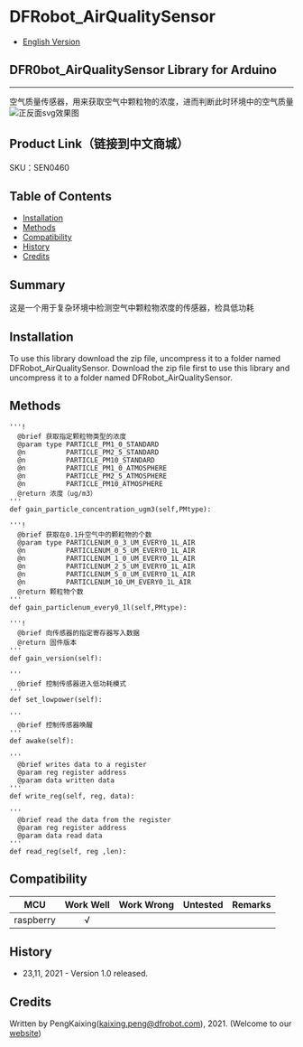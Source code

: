 # DFRobot_AirQualitySensor
- [English Version](./README.md)

## DFR0bot_AirQualitySensor Library for Arduino
---------------------------------------------------------
空气质量传感器，用来获取空气中颗粒物的浓度，进而判断此时环境中的空气质量
![正反面svg效果图](./resources/images/SEN0460svg1.png)

## Product Link（链接到中文商城）
SKU：SEN0460

## Table of Contents

* [Installation](#installation)
* [Methods](#methods)
* [Compatibility](#compatibility)
* [History](#history)
* [Credits](#credits)

## Summary

这是一个用于复杂环境中检测空气中颗粒物浓度的传感器，检具低功耗

## Installation

To use this library download the zip file, uncompress it to a folder named DFRobot_AirQualitySensor.
Download the zip file first to use this library and uncompress it to a folder named DFRobot_AirQualitySensor.

## Methods
    '''!
      @brief 获取指定颗粒物类型的浓度
      @param type PARTICLE_PM1_0_STANDARD
      @n          PARTICLE_PM2_5_STANDARD  
      @n          PARTICLE_PM10_STANDARD   
      @n          PARTICLE_PM1_0_ATMOSPHERE
      @n          PARTICLE_PM2_5_ATMOSPHERE
      @n          PARTICLE_PM10_ATMOSPHERE 
      @return 浓度（ug/m3）
    '''
    def gain_particle_concentration_ugm3(self,PMtype):

    '''!
      @brief 获取在0.1升空气中的颗粒物的个数
      @param type PARTICLENUM_0_3_UM_EVERY0_1L_AIR
      @n          PARTICLENUM_0_5_UM_EVERY0_1L_AIR
      @n          PARTICLENUM_1_0_UM_EVERY0_1L_AIR
      @n          PARTICLENUM_2_5_UM_EVERY0_1L_AIR
      @n          PARTICLENUM_5_0_UM_EVERY0_1L_AIR
      @n          PARTICLENUM_10_UM_EVERY0_1L_AIR 
      @return 颗粒物个数
    '''
    def gain_particlenum_every0_1l(self,PMtype):

    '''!
      @brief 向传感器的指定寄存器写入数据
      @return 固件版本
    '''
    def gain_version(self):

    '''
      @brief 控制传感器进入低功耗模式
    '''
    def set_lowpower(self):

    '''
      @brief 控制传感器唤醒
    '''
    def awake(self):

    '''
      @brief writes data to a register
      @param reg register address
      @param data written data
    '''
    def write_reg(self, reg, data):

    '''
      @brief read the data from the register
      @param reg register address
      @param data read data
    '''
    def read_reg(self, reg ,len):
## Compatibility
MCU                | Work Well | Work Wrong | Untested  | Remarks
------------------ | :----------: | :----------: | :---------: | -----
raspberry  |      √       |             |            | 
## History

- 23,11, 2021 - Version 1.0 released.


## Credits

Written by PengKaixing(kaixing.peng@dfrobot.com), 2021. (Welcome to our [website](https://www.dfrobot.com/))